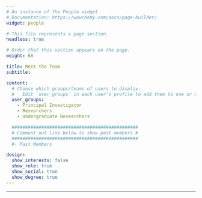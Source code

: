 ```yaml
---
# An instance of the People widget.
# Documentation: https://wowchemy.com/docs/page-builder/
widget: people

# This file represents a page section.
headless: true

# Order that this section appears on the page.
weight: 68

title: Meet the Team
subtitle:

content:
  # Choose which groups/teams of users to display.
  #   Edit `user_groups` in each user's profile to add them to one or more of these groups.
  user_groups:
    - Principal Investigator
    - Researchers
    - Undergraduate Researchers

  ###############################################
  # Comment out line below to show past members #
  ###############################################
  #- Past Members

design:
  show_interests: false
  show_role: true
  show_social: true
  show_degree: true
---
```

___
